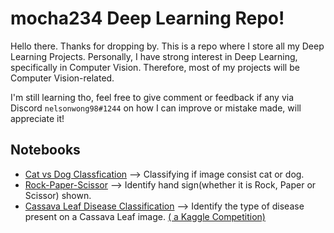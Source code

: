 # mocha234 Deep Learning Repo!

Hello there. Thanks for dropping by.
This is a repo where I store all my Deep Learning Projects.
Personally, I have strong interest in Deep Learning, specifically in Computer Vision. Therefore, most of my projects will be Computer Vision-related.

I'm still learning tho, feel free to give comment or feedback if any via Discord `nelsonwong98#1244` on how I can improve or mistake made, will appreciate it!

## Notebooks

- [Cat vs Dog Classfication](https://github.com/mocha234/mocha234-DL-repo/blob/main/Cat-vs-Dog/CatvsDog-Classification.ipynb) --> Classifying if image consist cat or dog.
- [Rock-Paper-Scissor](https://github.com/mocha234/mocha234-DL-repo/blob/main/RockPaperScissors/RockPaperScissors-Classification/RockPaperScissors-Classification.ipynb) --> Identify hand sign(whether it is Rock, Paper or Scissor) shown.
- [Cassava Leaf Disease Classification](https://www.kaggle.com/nelsonwongisme/for-dummies-tf-keras-data-augmentation) --> Identify the type of disease present on a Cassava Leaf image. [( a Kaggle Competition)](https://www.kaggle.com/c/cassava-leaf-disease-classification)
